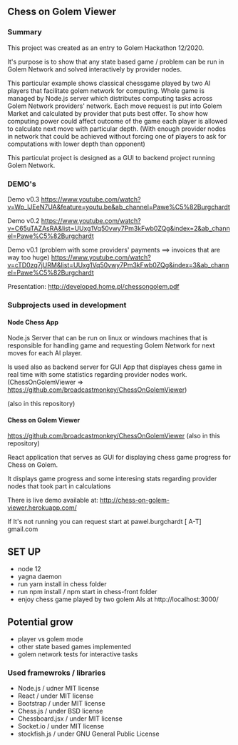 ## Chess on Golem Viewer

### Summary

This project was created as an entry to Golem Hackathon 12/2020.

It's purpose is to show that any state based game / problem can be run in Golem Network and solved interactively by provider nodes.

This particular example shows classical chessgame played by two AI players that facilitate golem network for computing.
Whole game is managed by Node.js server which distributes computing tasks across Golem Network providers' network.
Each move request is put into Golem Market and calculated by provider that puts best offer.
To show how computing power could affect outcome of the game each player is allowed to calculate next move with particular depth. (With enough provider nodes in network that could be achieved without forcing one of players to ask for computations with lower depth than opponent)

This particulat project is designed as a GUI to backend project running Golem Network.

### DEMO's

Demo v0.3
https://www.youtube.com/watch?v=Wp_lJEeN7UA&feature=youtu.be&ab_channel=Pawe%C5%82Burgchardt

Demo v0.2
https://www.youtube.com/watch?v=C65uTAZAsRA&list=UUxg1Vq50vwy7Pm3kFwb0ZQg&index=2&ab_channel=Pawe%C5%82Burgchardt

Demo v0.1 (problem with some providers' payments ==> invoices that are way too huge)
https://www.youtube.com/watch?v=cTD0zq7jURM&list=UUxg1Vq50vwy7Pm3kFwb0ZQg&index=3&ab_channel=Pawe%C5%82Burgchardt

Presentation:
http://developed.home.pl/chessongolem.pdf

### Subprojects used in development

#### Node Chess App

Node.js Server that can be run on linux or windows machines that is responsible for handling game and requesting Golem Network for next moves for each AI player.

Is used also as backend server for GUI App that displayes chess game in real time with some statistics regarding provider nodes work.
(ChessOnGolemViewer => https://github.com/broadcastmonkey/ChessOnGolemViewer)

(also in this repository)

#### Chess on Golem Viewer

https://github.com/broadcastmonkey/ChessOnGolemViewer
(also in this repository)

React application that serves as GUI for displaying chess game progress for Chess on Golem.

It displays game progress and some interesing stats regarding provider nodes that took part in calculations

There is live demo available at:
http://chess-on-golem-viewer.herokuapp.com/

If It's not running you can request start at pawel.burgchardt [ A-T] gmail.com

## SET UP

- node 12
- yagna daemon
- run yarn install in chess folder
- run npm install / npm start in chess-front folder
- enjoy chess game played by two golem AIs at http://localhost:3000/

## Potential grow

- player vs golem mode
- other state based games implemented
- golem network tests for interactive tasks

### Used framewroks / libraries

- Node.js / udner MIT license
- React / under MIT license
- Bootstrap / under MIT license
- Chess.js / under BSD license
- Chessboard.jsx / under MIT license
- Socket.io / under MIT license
- stockfish.js / under GNU General Public License
